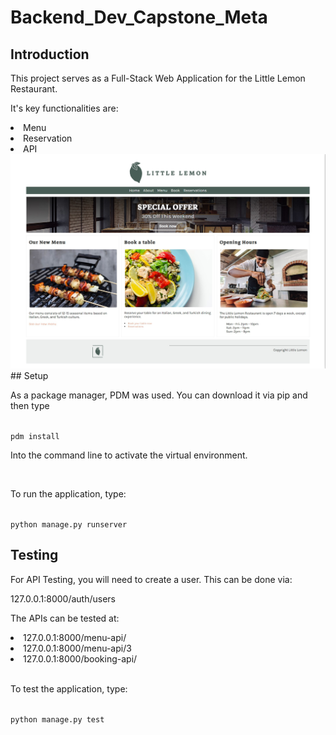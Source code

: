 # Backend_Dev_Capstone_Meta

## Introduction
<p> This project serves as a Full-Stack Web Application for the Little Lemon Restaurant. </p>
<p> It's key functionalities are: </p>
<li> Menu</li>
<li> Reservation</li>
<li> API</li>
<img src="/littlelemon_start.jpg"></img>
## Setup 

<p> As a package manager, PDM was used. You can download it via pip and then type </p>
<code>
pdm install 
</code>
<p> Into the command line to activate the virtual environment. </p>
<br>
<p> To run the application, type: </p>
<code>
python manage.py runserver
</code>

## Testing 

<p> For API Testing, you will need to create a user. This can be done via: </p>
<p> 127.0.0.1:8000/auth/users <p>

The APIs can be tested at: <br>
<li> 127.0.0.1:8000/menu-api/ </li>
<li> 127.0.0.1:8000/menu-api/3 </li>
<li> 127.0.0.1:8000/booking-api/ </li>
<br>
<p> To test the application, type: <p>
<code>
python manage.py test
</code>
